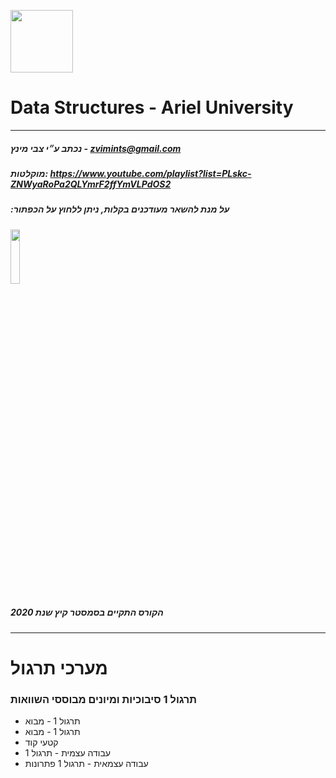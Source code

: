 <img src="https://media.licdn.com/dms/image/C4D0BAQGD7npMPoXymw/company-logo_200_200/0?e=2159024400&v=beta&t=TZ8Ub3U2jCZgA1_kAx6SE8jmAcSJkbiZAuN6Kn1_lW0" height="100px"> <br />
# Data Structures - Ariel University
-----
##### נכתב ע״י צבי מינץ - zvimints@gmail.com 
##### מוקלטות: https://www.youtube.com/playlist?list=PLskc-ZNWyaRoPa2QLYmrF2ffYmVLPdOS2
##### :על מנת להשאר מעודכנים בקלות, ניתן ללחוץ על הכפתור 
<img src ="https://pbs.twimg.com/media/DRz1EnSXUAAGR9M.jpg" width="17%" height="15%"/> <br />
##### הקורס התקיים בסמסטר קיץ שנת 2020
-----
# מערכי תרגול
### תרגול 1 סיבוכיות ומיונים מבוססי השוואות
-  תרגול 1 - מבוא 
-  תרגול 1 - מבוא 
-  קטעי קוד 
-  עבודה עצמית - תרגול 1 
-  עבודה עצמאית - תרגול 1 פתרונות 
